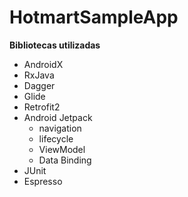# HotmartSampleApp

**Bibliotecas utilizadas**
- AndroidX
- RxJava
- Dagger
- Glide
- Retrofit2
- Android Jetpack
  - navigation
  - lifecycle
  - ViewModel
  - Data Binding
- JUnit
- Espresso
